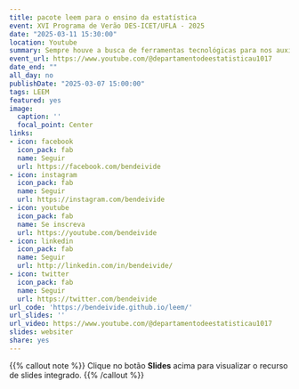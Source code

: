 ```yaml
---
title: pacote leem para o ensino da estatística
event: XVI Programa de Verão DES-ICET/UFLA - 2025
date: "2025-03-11 15:30:00"
location: Youtube
summary: Sempre houve a busca de ferramentas tecnológicas para nos auxiliar em análises. Já pensou, se existisse uma ferramenta focada no ensino/aprendizagem da estatística? Agora existe, por meio do pacote R (leem). Este pacote, cuja sigla representa Laboratório de Ensino de Estatística e Matemática, oferece um conjunto de ferramentas que pode auxiliar estudantes como também professores, a uma compreensão mais fácil sobre duas áreas tão importantes para a ciência, a Estatística e Matemática. Por meio desse pacote, será possível atender tanto usuários que já se ambientam na linguagem R, quanto àqueles que não tem familiaridade com a linguagem. Isto porque foi desenvolvido também uma interface gráfica ao usuário (IGU) com este pensamento. Portanto, o enfoque desta apresentação será abordar algumas das funções no leem disponíveis para o ensino da estatística básica.
event_url: https://www.youtube.com/@departamentodeestatisticau1017
date_end: ""
all_day: no
publishDate: "2025-03-07 15:00:00"
tags: LEEM
featured: yes
image:
  caption: ''
  focal_point: Center
links:
- icon: facebook
  icon_pack: fab
  name: Seguir
  url: https://facebook.com/bendeivide
- icon: instagram
  icon_pack: fab
  name: Seguir
  url: https://instagram.com/bendeivide
- icon: youtube
  icon_pack: fab
  name: Se inscreva
  url: https://youtube.com/bendeivide
- icon: linkedin
  icon_pack: fab
  name: Seguir
  url: http://linkedin.com/in/bendeivide/
- icon: twitter
  icon_pack: fab
  name: Seguir
  url: https://twitter.com/bendeivide
url_code: 'https://bendeivide.github.io/leem/'
url_slides: ''
url_video: https://www.youtube.com/@departamentodeestatisticau1017
slides: websiter
share: yes
---
```


{{% callout note %}}
Clique no botão **Slides** acima para visualizar o recurso de slides integrado.
{{% /callout %}}


